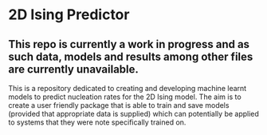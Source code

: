 # 2D Ising Predictor


## This repo is currently a work in progress and as such data, models and results among other files are currently unavailable. 

This is a repository dedicated to creating and developing machine learnt models to predict nucleation rates for the 2D Ising model. The aim is to create a user friendly package that is able to train and save models (provided that appropriate data is supplied) which can potentially be applied to systems that they were note specifically trained on.
